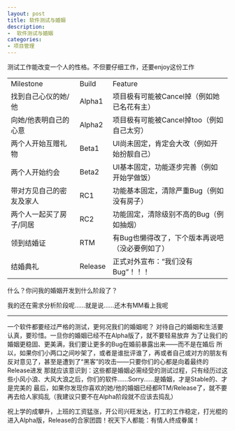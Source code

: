 ```yaml
---
layout: post
title: 软件测试与婚姻
description:
-  软件测试与婚姻
categories:
- 项目管理
---
```

测试工作能改变一个人的性格。不但要仔细工作，还要enjoy这份工作
<table>
<tr>
<td>
Milestone</td>
<td>
Build</td>
<td>
Feature</td>
</tr>
<tr>
<td>
找到自己心仪的她/他</td>
<td>
Alpha1</td>
<td>
项目极有可能被Cancel掉（例如她已名花有主）</td>
</tr>
<tr>
<td>
向她/他表明自己的心意</td>
<td>
Alpha2</td>
<td>
项目极有可能被Cancel掉too（例如自己太穷）</td>
</tr>
<tr>
<td>
两个人开始互赠礼物</td>
<td>
Beta1</td>
<td>
UI尚未固定，肯定会大改（例如开始扮靓自己）</td>
</tr>
<tr>
<td>
两个人开始约会</td>
<td>
Beta2</td>
<td>
UI基本固定，功能逐步完善（例如开始学做饭）</td>
</tr>
<tr>
<td>
带对方见自己的密友及家人</td>
<td>
RC1</td>
<td>
功能基本固定，清除严重Bug（例如没有房子）</td>
</tr>
<tr>
<td>
两个人一起买了房子/同居</td>
<td>
RC2</td>
<td>
功能固定，清除级别不高的Bug（例如抽烟）</td>
</tr>
<tr>
<td>
领到结婚证</td>
<td>
RTM</td>
<td>
有Bug也懒得改了，下个版本再说吧（没必要例如了）</td>
</tr>
<tr>
<td>
结婚典礼</td>
<td>
Release</td>
<td>
正式对外宣布：“我们没有Bug”！！！</td>
</tr></table>

什么？你问我的婚姻开发到什么阶段了？

我的还在需求分析阶段呢……就是说……还木有MM看上我呢

<hr/>
   一个软件都要经过严格的测试，更何况我们的婚姻呢？
   对待自己的婚姻和生活要认真，要珍惜。一旦你的婚姻已经不在Alpha版了，就不要轻易放弃
   为了让我们的婚姻更稳固、更美满，我们要让更多的Bug在婚前暴露出来——而不是在婚后
   所以，如果你们小两口之间吵架了，或者是谁批评谁了，再或者自己或对方的朋友有反对意见了，甚至是遭到了“黑客”的攻击——只要你们的心都是向着最终的Release进发
   那就应该意识到：这些都是婚姻必需经受的测试过程，只有经历过这些小风小浪、大风大浪之后，你们的软件……Sorry……是婚姻，才是Stable的、才是完美的
   最后，如果你发现你喜欢的她/他的婚姻已经都RTM/Release了，就不要再去给人家捣乱（我建议只要不在Alpha阶段就不应该去捣乱）

   祝上学的成攀升，上班的工资猛涨，开公司兴旺发达，打工的工作稳定，打光棍的进入Alpha版，Release的合家团圆！祝天下人都能：有情人终成眷属！